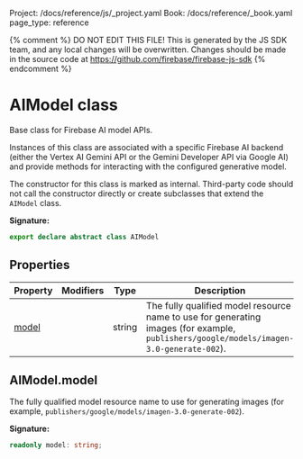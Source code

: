 Project: /docs/reference/js/_project.yaml
Book: /docs/reference/_book.yaml
page_type: reference

{% comment %}
DO NOT EDIT THIS FILE!
This is generated by the JS SDK team, and any local changes will be
overwritten. Changes should be made in the source code at
https://github.com/firebase/firebase-js-sdk
{% endcomment %}

# AIModel class
Base class for Firebase AI model APIs.

Instances of this class are associated with a specific Firebase AI backend (either the Vertex AI Gemini API or the Gemini Developer API via Google AI) and provide methods for interacting with the configured generative model.

The constructor for this class is marked as internal. Third-party code should not call the constructor directly or create subclasses that extend the `AIModel` class.

<b>Signature:</b>

```typescript
export declare abstract class AIModel 
```

## Properties

|  Property | Modifiers | Type | Description |
|  --- | --- | --- | --- |
|  [model](./vertexai.aimodel.md#aimodelmodel) |  | string | The fully qualified model resource name to use for generating images (for example, <code>publishers/google/models/imagen-3.0-generate-002</code>). |

## AIModel.model

The fully qualified model resource name to use for generating images (for example, `publishers/google/models/imagen-3.0-generate-002`<!-- -->).

<b>Signature:</b>

```typescript
readonly model: string;
```
